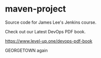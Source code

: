 # maven-project
Source code for James Lee's Jenkins course.

Check out our Latest DevOps PDF book.

https://www.level-up.one/devops-pdf-book

GEORGETOWN again
